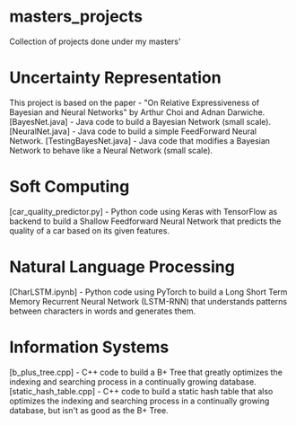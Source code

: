# masters_projects
Collection of projects done under my masters'

# Uncertainty Representation
This project is based on the paper - "On Relative Expressiveness of Bayesian and Neural Networks" by Arthur Choi and Adnan Darwiche.
[BayesNet.java] - Java code to build a Bayesian Network (small scale).
[NeuralNet.java] - Java code to build a simple FeedForward Neural Network.
[TestingBayesNet.java] - Java code that modifies a Bayesian Network to behave like a Neural Network (small scale).

# Soft Computing
[car_quality_predictor.py] - Python code using Keras with TensorFlow as backend to build a Shallow Feedforward Neural Network that predicts the quality of a car based on its given features.

# Natural Language Processing
[CharLSTM.ipynb] - Python code using PyTorch to build a Long Short Term Memory Recurrent Neural Network (LSTM-RNN) that understands patterns between characters in words and generates them.

# Information Systems
[b_plus_tree.cpp] - C++ code to build a B+ Tree that greatly optimizes the indexing and searching process in a continually growing database.
[static_hash_table.cpp] - C++ code to build a static hash table that also optimizes the indexing and searching process in a continually growing database, but isn't as good as the B+ Tree.
